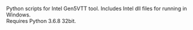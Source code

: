 
Python scripts for Intel Gen5VTT tool.  Includes Intel dll files for running in Windows.  
Requires Python 3.6.8 32bit.


